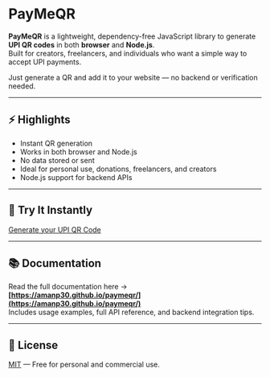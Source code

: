 # PayMeQR

**PayMeQR** is a lightweight, dependency-free JavaScript library to generate **UPI QR codes** in both **browser** and **Node.js**.  
Built for creators, freelancers, and individuals who want a simple way to accept UPI payments.

Just generate a QR and add it to your website — no backend or verification needed.

---

## ⚡ Highlights

- Instant QR generation
- Works in both browser and Node.js
- No data stored or sent
- Ideal for personal use, donations, freelancers, and creators
- Node.js support for backend APIs

---

## 🚀 Try It Instantly

[Generate your UPI QR Code](https://amanp30.github.io/paymeqr/generate.html)

---

## 📚 Documentation

Read the full documentation here → **[https://amanp30.github.io/paymeqr/](https://amanp30.github.io/paymeqr/)**  
Includes usage examples, full API reference, and backend integration tips.

---

## 📄 License

[MIT](./LICENSE) — Free for personal and commercial use.
